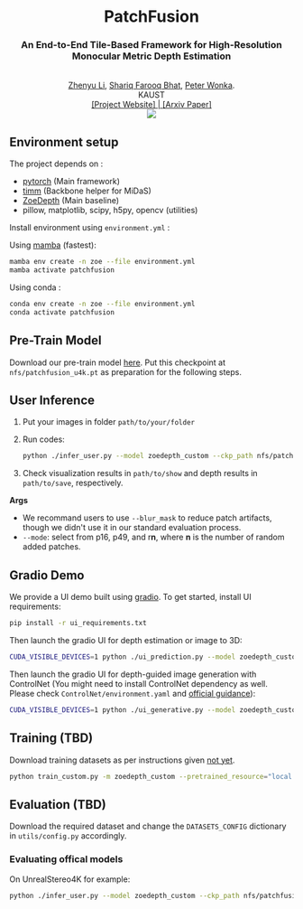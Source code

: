<div align="center">
<h1>PatchFusion </h1>
<h3>An End-to-End Tile-Based Framework for High-Resolution Monocular Metric Depth Estimation</h3>
<br><a href="https://zhyever.github.io/">Zhenyu Li</a>, <a href="https://shariqfarooq123.github.io/">Shariq Farooq Bhat</a>, <a href="https://peterwonka.net/">Peter Wonka</a>. 
<br>KAUST

<div> <a href="https://zhyever.github.io/patchfusion/">[Project Website] | <a href="">[Arxiv Paper] </a></div>

<center>
<img src='examples/showcase.gif'>
</center>

</div>


## **Environment setup**
The project depends on :
- [pytorch](https://pytorch.org/) (Main framework)
- [timm](https://timm.fast.ai/)  (Backbone helper for MiDaS)
- [ZoeDepth](https://github.com/isl-org/ZoeDepth) (Main baseline)
- pillow, matplotlib, scipy, h5py, opencv (utilities)

Install environment using `environment.yml` : 

Using [mamba](https://github.com/mamba-org/mamba) (fastest):
```bash
mamba env create -n zoe --file environment.yml
mamba activate patchfusion
```
Using conda : 

```bash
conda env create -n zoe --file environment.yml
conda activate patchfusion
```

## **Pre-Train Model**
Download our pre-train model [here](xxx). Put this checkpoint at ``nfs/patchfusion_u4k.pt`` as preparation for the following steps.


## **User Inference**

1. Put your images in folder ``path/to/your/folder``

2. Run codes:
    ```bash
    python ./infer_user.py --model zoedepth_custom --ckp_path nfs/patchfusion_u4k.pt --model_cfg_path ./zoedepth/models/zoedepth_custom/configs/config_zoedepth_patchfusion.json --rgb_dir path/to/your/folder --show --show_path path/to/show --save --save_path path/to/save --mode r128 --boundary 0 --blur_mask
    ```

3. Check visualization results in ``path/to/show`` and depth results in ``path/to/save``, respectively.

**Args**
- We recommand users to use ``--blur_mask`` to reduce patch artifacts, though we didn't use it in our standard evaluation process.
- ``--mode``: select from p16, p49, and r**n**, where **n** is the number of random added patches.

## **Gradio Demo**
We provide a UI demo built using [gradio](https://gradio.app/). To get started, install UI requirements:
```bash
pip install -r ui_requirements.txt
```
Then launch the gradio UI for depth estimation or image to 3D:
```bash
CUDA_VISIBLE_DEVICES=1 python ./ui_prediction.py --model zoedepth_custom --ckp_path nfs/patchfusion_u4k.pt --model_cfg_path ./zoedepth/models/zoedepth_custom/configs/config_zoedepth_patchfusion.json
```

Then launch the gradio UI for depth-guided image generation with ControlNet (You might need to install ControlNet dependency as well. Please check ``ControlNet/environment.yaml`` and [official guidance](https://github.com/lllyasviel/ControlNet/tree/main)):
```bash
CUDA_VISIBLE_DEVICES=1 python ./ui_generative.py --model zoedepth_custom --ckp_path nfs/patchfusion_u4k.pt --model_cfg_path ./zoedepth/models/zoedepth_custom/configs/config_zoedepth_patchfusion.json
```

## **Training (TBD)**
Download training datasets as per instructions given [not yet]().

```bash
python train_custom.py -m zoedepth_custom --pretrained_resource="local::./nfs/monodepth3_checkpoints/secstage_ZoeDepthCustomcustom_05-Oct_13-48-0af640f85777_latest.pt" --coarse_model_path="local::./nfs/monodepth3_checkpoints/firsttage_ZoeDepthCustomcustom_05-Oct_12-32-aaad025b3845_latest.pt" --fine_model_path="local::./nfs/monodepth3_checkpoints/secstage_ZoeDepthCustomcustom_05-Oct_13-48-0af640f85777_latest.pt" -d u4k --model_cfg_path ./zoedepth/models/zoedepth_custom/configs/config_zoedepth_patchfusion_finetune.json --wandb_start aaa_base_unet_longer --debug
```

## **Evaluation (TBD)**
Download the required dataset and change the `DATASETS_CONFIG` dictionary in `utils/config.py` accordingly. 
### Evaluating offical models
On UnrealStereo4K for example:

```bash
python ./infer_user.py --model zoedepth_custom --ckp_path nfs/patchfusion_u4k.pt --model_cfg_path ./zoedepth/models/zoedepth_custom/configs/config_zoedepth_patchfusion.json --rgb_dir nfs/images --show_path nfs/results_show --show --mode r128 (TBD)
```


